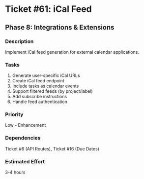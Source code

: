 # Ticket #61: iCal Feed

## Phase 8: Integrations & Extensions

### Description
Implement iCal feed generation for external calendar applications.

### Tasks
1) Generate user-specific iCal URLs  
2) Create iCal feed endpoint  
3) Include tasks as calendar events  
4) Support filtered feeds (by project/label)  
5) Add subscribe instructions  
6) Handle feed authentication  

### Priority
Low - Enhancement

### Dependencies
Ticket #6 (API Routes), Ticket #16 (Due Dates)

### Estimated Effort
3-4 hours
